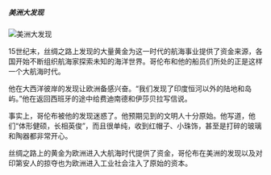 ##### **美洲大发现**

![美洲大发现](/Users/kangsiwei/Desktop/XcodeProject/SilkRoad/SilkRoad/SilkRoad/Classes/Business/VR/Resource/storyPic/美洲大发现.png)

15世纪末，丝绸之路上发现的大量黄金为这一时代的航海事业提供了资金来源，各国开始不断组织航海家探索未知的海洋世界。哥伦布和他的船员们所处的正是这样一个大航海时代。

他在大西洋彼岸的发现让欧洲备感兴奋。“我们发现了印度恒河以外的陆地和岛屿。”他在返回西班牙的途中给费迪南德和伊莎贝拉写信说。

事实上，哥伦布被他的发现迷惑了。他预期见到的文明人十分原始。他写道，他们“体形健硕，长相英俊”，而且很单纯，收到红帽子、小珠饰，甚至是打碎的玻璃和陶器都非常开心。

丝绸之路上的黄金为欧洲进入大航海时代提供了资金，哥伦布在美洲的发现以及对印第安人的掠夺也为欧洲进入工业社会注入了原始的资本。
